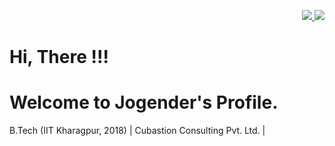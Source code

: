 <p align=right>
  <a href="https://github.com/jogipanwar">
    <img src="https://visitor-badge.laobi.icu/badge?page_id=jogipanwar.visitor-badge&title=Visits">
  </a>
  <a href="https://github.com/jogipanwar?tab=repositories">
    <img src="https://badges.pufler.dev/repos/jogipanwar?style=flat-square&color=blue&logo=github">
  </a>
</p>

# Hi, There !!! 

# Welcome to Jogender's Profile.


B.Tech (IIT Kharagpur, 2018) | Cubastion Consulting Pvt. Ltd. | 


<!--
**jogipanwar/jogipanwar** is a ✨ _special_ ✨ repository because its `README.md` (this file) appears on your GitHub profile.

Here are some ideas to get you started:

- 🔭 I’m currently working on ...
- 🌱 I’m currently learning ...
- 👯 I’m looking to collaborate on ...
- 🤔 I’m looking for help with ...
- 💬 Ask me about ...
- 📫 How to reach me: ...
- 😄 Pronouns: ...
- ⚡ Fun fact: ...
-->
